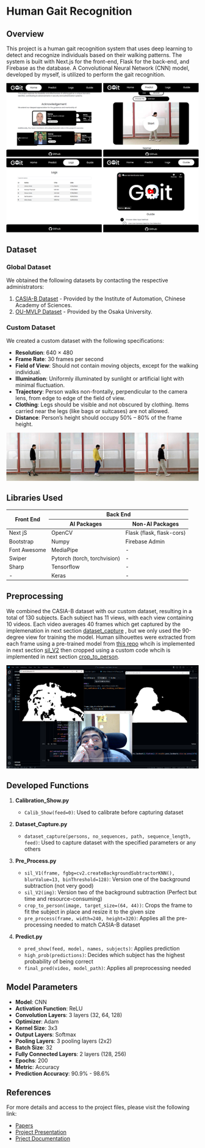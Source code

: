 # Human Gait Recognition

## Overview
This project is a human gait recognition system that uses deep learning to detect and recognize individuals based on their walking patterns. The system is built with Next.js for the front-end, Flask for the back-end, and Firebase as the database. A Convolutional Neural Network (CNN) model, developed by myself, is utilized to perform the gait recognition.

![website Screenshots](https://github.com/LanceAziz/Human-Gait-Identification/blob/main/Images/Image%201.png)


## Dataset

### Global Dataset
We obtained the following datasets by contacting the respective administrators:
1. [CASIA-B Dataset](http://www.cbsr.ia.ac.cn/english/Gait%20Databases.asp) - Provided by the Institute of Automation, Chinese Academy of Sciences.
2. [OU-MVLP Dataset](http://www.am.sanken.osaka-u.ac.jp/BiometricDB/GaitMVLP.html) - Provided by the Osaka University.

### Custom Dataset
We created a custom dataset with the following specifications:
- **Resolution**: 640 × 480
- **Frame Rate**: 30 frames per second
- **Field of View**: Should not contain moving objects, except for the walking individual.
- **Illumination**: Uniformly illuminated by sunlight or artificial light with minimal fluctuation.
- **Trajectory**: Person walks non-frontally, perpendicular to the camera lens, from edge to edge of the field of view.
- **Clothing**: Legs should be visible and not obscured by clothing. Items carried near the legs (like bags or suitcases) are not allowed.
- **Distance**: Person’s height should occupy 50% – 80% of the frame height.

![Custom Dataset Shooting Screenshots](https://github.com/LanceAziz/Human-Gait-Identification/blob/main/Images/Image%202.png)

## Libraries Used

<table>
        <thead>
            <tr>
                <th rowspan="2">Front End</th>
                <th colspan="2">Back End</th>
            </tr>
            <tr>
                <th>AI Packages</th>
                <th>Non-AI Packages</th>
            </tr>
        </thead>
        <tbody>
            <tr>
                <td>Next jS</td>
                <td>OpenCV</td>
                <td>Flask (flask, flask-cors)</td>
            </tr>
            <tr>
                <td>Bootstrap</td>
                <td>Numpy</td>
                <td>Firebase Admin</td>
            </tr>
            <tr>
                <td>Font Awesome</td>
                <td>MediaPipe</td>
                <td>-</td>
            </tr>
            <tr>
                <td>Swiper</td>
                <td>Pytorch (torch, torchvision)</td>
                <td>-</td>
            </tr>
            <tr>
                <td>Sharp</td>
                <td>Tensorflow</td>
                <td>-</td>
            </tr>
            <tr>
                <td>-</td>
                <td>Keras</td>
                <td>-</td>
            </tr>
        </tbody>
    </table>
</div>

## Preprocessing
We combined the CASIA-B dataset with our custom dataset, resulting in a total of 130 subjects. Each subject has 11 views, with each view containing 10 videos. Each video averages 40 frames which get captured by the implemenation in next section [dataset_capture](https://github.com/LanceAziz/Human-Gait-Identification/tree/main?tab=readme-ov-file#developed-functions) , but we only used the 90-degree view for training the model. Human silhouettes were extracted from each frame using a pre-trained model from [this repo](https://github.com/jordankzf/human-silhouette-extractor) whcih is implemented in next section [sil_V2](https://github.com/LanceAziz/Human-Gait-Identification/tree/main?tab=readme-ov-file#developed-functions) then cropped using a custom code whcih is implemented in next section [crop_to_person](https://github.com/LanceAziz/Human-Gait-Identification/tree/main?tab=readme-ov-file#developed-functions).

![Preprocessing Stage Screenshots](https://github.com/LanceAziz/Human-Gait-Identification/blob/main/Images/Image%203.png)

## Developed Functions

1. **Calibration_Show.py**
   - `Calib_Show(feed=0)`: Used to calibrate before capturing dataset

2. **Dataset_Capture.py**
   - `dataset_capture(persons, no_sequences, path, sequence_length, feed)`: Used to capture dataset with the specified parameters or any others

3. **Pre_Process.py**
   - `sil_V1(frame, fgbg=cv2.createBackgroundSubtractorKNN(), blurValue=13, binThreshold=128)`: Version one of the background subtraction (not very good)
   - `sil_V2(img)`: Version two of the background subtraction (Perfect but time and resource-consuming)
   - `crop_to_person(image, target_size=(64, 44))`: Crops the frame to fit the subject in place and resize it to the given size
   - `pre_process(frame, width=240, height=320)`: Applies all the pre-processing needed to match CASIA-B dataset

4. **Predict.py**
   - `pred_show(feed, model, names, subjects)`: Applies prediction
   - `high_prob(predictions)`: Decides which subject has the highest probability of being correct
   - `final_pred(video, model_path)`: Applies all preprocessing needed

## Model Parameters
- **Model**: CNN
- **Activation Function**: ReLU
- **Convolution Layers**: 3 layers (32, 64, 128)
- **Optimizer**: Adam
- **Kernel Size**: 3x3
- **Output Layers**: Softmax
- **Pooling Layers**: 3 pooling layers (2x2)
- **Batch Size**: 32
- **Fully Connected Layers**: 2 layers (128, 256)
- **Epochs**: 200
- **Metric**: Accuracy
- **Prediction Accuracy**: 90.9% - 98.6%

## References
For more details and access to the project files, please visit the following link:
- [Papers](https://drive.google.com/drive/folders/1gg3QxzGaEgoNfJHqdIfawpqWiyNAnPIG?usp=sharing)
- [Project Presentation](https://docs.google.com/presentation/d/1OnKiwiAxGaU0qXdyUYWUnzbNxZa1q-avD-DjpoMIrT8/edit?usp=sharing)
- [Prject Documentation](https://docs.google.com/document/d/1_24qzsbDrQGXjzNLKJijXmUYFotNcfmQXKVJIIzbKDE/edit?usp=drive_link)
